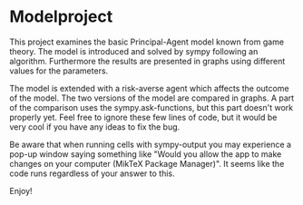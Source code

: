 # Modelproject

This project examines the basic Principal-Agent model known from game theory. The model is introduced and solved by sympy following an algorithm. Furthermore the results are presented in graphs using different values for the parameters.

The model is extended with a risk-averse agent which affects the outcome of the model. The two versions of the model are compared in graphs. A part of the comparison uses the sympy.ask-functions, but this part doesn't work properly yet. Feel free to ignore these few lines of code, but it would be very cool if you have any ideas to fix the bug.

Be aware that when running cells with sympy-output you may experience a pop-up window saying something like "Would you allow the app to make changes on your computer (MikTeX Package Manager)". It seems like the code runs regardless of your answer to this.

Enjoy!
